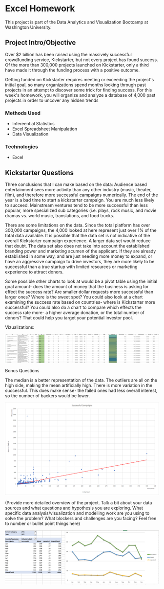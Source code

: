 # Excel Homework
This project is part of the Data Analytics and Visualization Bootcamp at Washington University. 

## Project Intro/Objective
Over $2 billion has been raised using the massively successful crowdfunding service, Kickstarter, but not every project has found success. Of the more than 300,000 projects launched on Kickstarter, only a third have made it through the funding process with a positive outcome.

Getting funded on Kickstarter requires meeting or exceeding the project's initial goal, so many organizations spend months looking through past projects in an attempt to discover some trick for finding success. For this week's homework, you will organize and analyze a database of 4,000 past projects in order to uncover any hidden trends

### Methods Used
* Infereential Statistics
* Excel Spreadsheet Manipulation
* Data Visualization

### Technologies
* Excel

## Kickstarter Questions

Three conclusions that I can make based on the data: Audience based entertainment sees more activity than any other industry (music, theater, film), and therefore more successful campaigns numerically. The end of the year is a bad time to start a kickstarter campaign. You are much less likely to succeed. Mainstream ventures tend to be more successful than less popular, more specialized sub categories (i.e. plays, rock music, and movie dramas vs. world music, translations, and food trucks.

There are some limitations on the data. Since the total platform has over 300,000 campaigns, the 4,000 looked at here represent just over 1% of the total data available. It is possible that the data set is not indicative of the overall Kickstarter campaign experience. A larger data set would reduce that doubt. The data set also does not take into account the established branding power and marketing acumen of the applicant. If they are already established in some way, and are just needing more money to expand, or have an aggressive campaign to drive investors, they are more likely to be successful than a true startup with limited resources or marketing experience to attract donors.

Some possible other charts to look at would be a pivot table using the initial goal amount- does the amount of money that the business is asking for effect the success rate? Are smaller dollar requests more successful than larger ones? Where is the sweet spot? You could also look at a chart examining the success rate based on countries- where is Kickstarter more successful? You could also do a chart to compare which effects the success rate more- a higher average donation, or the total number of donors? That could help you target your potential investor pool.

Vizualizations:

![Kickstarter Table](Images/FullTable.PNG)


Bonus Questions

The median is a better representation of the data. The outliers are all on the high side, making the mean artificially high. There is more variation in the successful. This does make sense- the failed ones had less overall interest, so the number of backers would be lower.

![SuccessfulCampaigns](Images/SuccessfulCampaigns.PNG)

(Provide more detailed overview of the project.  Talk a bit about your data sources and what questions and hypothesis you are exploring. What specific data analysis/visualization and modelling work are you using to solve the problem? What blockers and challenges are you facing?  Feel free to number or bullet point things here)

![Outcomes Based on Launch Date](Images/LaunchDateOutcomes.PNG)
